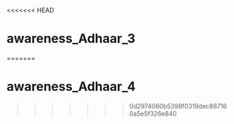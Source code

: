<<<<<<< HEAD
# awareness_Adhaar_3
=======
# awareness_Adhaar_4
>>>>>>> 0d2974060b5398f0319dec887160a5e5f326e840
